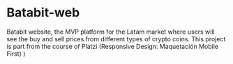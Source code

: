 # Batabit-web
Batabit website, the MVP platform for the Latam market where users will see the buy and sell prices from different types of crypto coins. This project is part from the course of Platzi (Responsive Design: Maquetación Mobile First) ) 
